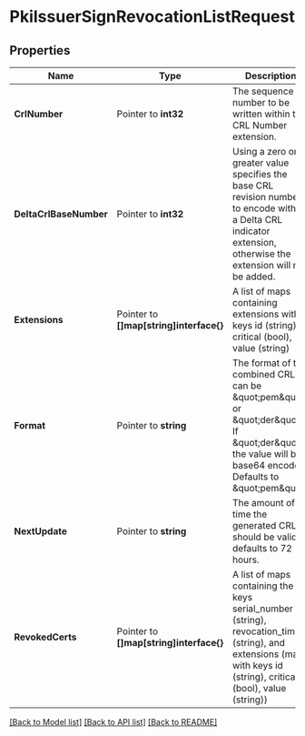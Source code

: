 # PkiIssuerSignRevocationListRequest


## Properties

Name | Type | Description | Notes
------------ | ------------- | ------------- | -------------
**CrlNumber** | Pointer to **int32** | The sequence number to be written within the CRL Number extension. | [optional] 
**DeltaCrlBaseNumber** | Pointer to **int32** | Using a zero or greater value specifies the base CRL revision number to encode within a Delta CRL indicator extension, otherwise the extension will not be added. | [optional] [default to -1]
**Extensions** | Pointer to **[]map[string]interface{}** | A list of maps containing extensions with keys id (string), critical (bool), value (string) | [optional] 
**Format** | Pointer to **string** | The format of the combined CRL, can be \&quot;pem\&quot; or \&quot;der\&quot;. If \&quot;der\&quot;, the value will be base64 encoded. Defaults to \&quot;pem\&quot;. | [optional] [default to "pem"]
**NextUpdate** | Pointer to **string** | The amount of time the generated CRL should be valid; defaults to 72 hours. | [optional] [default to "72h"]
**RevokedCerts** | Pointer to **[]map[string]interface{}** | A list of maps containing the keys serial_number (string), revocation_time (string), and extensions (map with keys id (string), critical (bool), value (string)) | [optional] 





[[Back to Model list]](../README.md#documentation-for-models) [[Back to API list]](../README.md#documentation-for-api-endpoints) [[Back to README]](../README.md)


